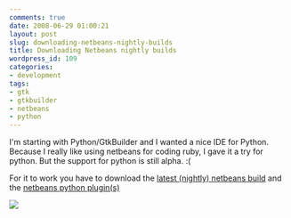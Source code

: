 ```yaml
---
comments: true
date: 2008-06-29 01:00:21
layout: post
slug: downloading-netbeans-nightly-builds
title: Downloading Netbeans nightly builds
wordpress_id: 109
categories:
- development
tags:
- gtk
- gtkbuilder
- netbeans
- python
---
```


I'm starting with Python/GtkBuilder and I wanted a nice IDE for Python. Because I really like using netbeans for coding ruby, I gave it a try for python. But the support for python is still alpha. :(

For it to work you have to download the [latest (nightly) netbeans build](http://bits.netbeans.org/download/trunk/nightly/latest/) and the [netbeans python plugin(s)](http://bits.netbeans.org/download/trunk/nightly/latest/)

![](http://www.vanutsteen.nl/wp-content/uploads/2008/06/nbpythonlogo2.png)
